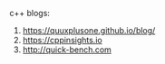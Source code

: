 c++ blogs:

1. https://quuxplusone.github.io/blog/
2. https://cppinsights.io
3. http://quick-bench.com

